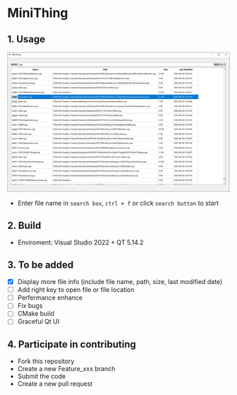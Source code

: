 # MiniThing

## 1. Usage
![Usage](./Docs/Pictures/Usage.png)
- Enter file name in `search box`, `ctrl + f` or click `search button` to start

## 2. Build
- Enviroment: Visual Studio 2022 + QT 5.14.2

## 3. To be added
- [x] Display more file info (include file name, path, size, last modified date)
- [ ] Add right key to open file or file location
- [ ] Perfermance enhance
- [ ] Fix bugs
- [ ] CMake build
- [ ] Graceful Qt UI

## 4. Participate in contributing
- Fork this repository
- Create a new Feature_xxx branch
- Submit the code
- Create a new pull request